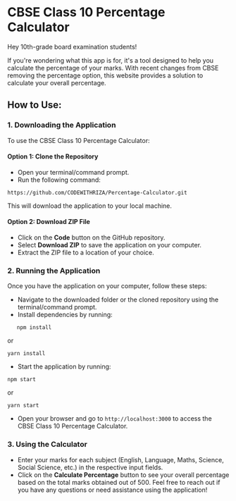# CBSE Class 10 Percentage Calculator

Hey 10th-grade board examination students!

If you're wondering what this app is for, it's a tool designed to help you calculate the percentage of your marks. With recent changes from CBSE removing the percentage option, this website provides a solution to calculate your overall percentage.

## How to Use:

### 1. Downloading the Application

To use the CBSE Class 10 Percentage Calculator:

#### Option 1: Clone the Repository
- Open your terminal/command prompt.
- Run the following command:
```
https://github.com/CODEWITHRIZA/Percentage-Calculator.git
```

This will download the application to your local machine.
#### Option 2: Download ZIP File
- Click on the **Code** button on the GitHub repository.
- Select **Download ZIP** to save the application on your computer.
- Extract the ZIP file to a location of your choice.
### 2. Running the Application
Once you have the application on your computer, follow these steps:
- Navigate to the downloaded folder or the cloned repository using the terminal/command prompt.
- Install dependencies by running:
```
   npm install
```
or
```
yarn install
```
- Start the application by running:
```
npm start
```
or
```
yarn start
```
- Open your browser and go to `http://localhost:3000` to access the CBSE Class 10 Percentage Calculator.
### 3. Using the Calculator
- Enter your marks for each subject (English, Language, Maths, Science, Social Science, etc.) in the respective input fields.
- Click on the **Calculate Percentage** button to see your overall percentage based on the total marks obtained out of 500.
Feel free to reach out if you have any questions or need assistance using the application!
